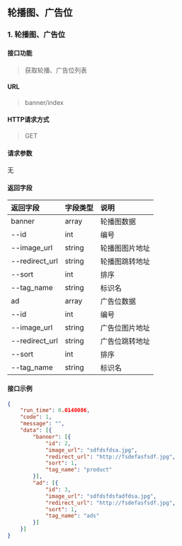 轮播图、广告位
-----------

### 1. <a id="index">轮播图、广告位</a>

#### 接口功能

> 获取轮播、广告位列表

#### URL

> banner/index

#### HTTP请求方式

> GET

#### 请求参数

无

#### 返回字段
|返回字段|字段类型|说明 |
|:----- |:------|:----------------------------- |
|banner | array |轮播图数据 |
|--id | int | 编号 |
|--image_url | string |轮播图图片地址 |
|--redirect_url | string |轮播图跳转地址 |
|--sort | int |排序 |
|--tag_name | string |标识名 |
|ad | array |广告位数据 |
|--id | int |编号 |
|--image_url | string |广告位图片地址 |
|--redirect_url | string |广告位跳转地址 |
|--sort | int |排序 |
|--tag_name | string |标识名 |

#### 接口示例
```json
{
	"run_time": 0.0140086,
	"code": 1,
	"message": "",
	"data": [{
		"banner": [{
			"id": 2,
			"image_url": "sdfdsfdsa.jpg",
			"redirect_url": "http://fsdefasfsdf.jpg",
			"sort": 1,
            "tag_name": "product"
		}],
		"ad": [{
			"id": 3,
			"image_url": "sdfdsfdsfadfdsa.jpg",
			"redirect_url": "http://fsdefasfsdf.jpg",
			"sort": 1,
            "tag_name": "ads"
		}]
	}]
}
```